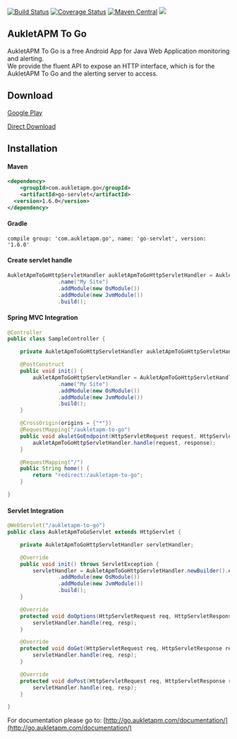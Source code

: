[![Build Status](https://api.travis-ci.org/aukletapm/aukletapm-to-go.svg?branch=develop)](https://travis-ci.org/aukletapm/aukletapm-to-go)
[![Coverage Status](https://codecov.io/gh/aukletapm/aukletapm-to-go/branch/develop/graph/badge.svg)](https://codecov.io/gh/aukletapm/aukletapm-to-go/branch/develop)
[![Maven Central](https://maven-badges.herokuapp.com/maven-central/com.aukletapm.go/go/badge.svg)](https://maven-badges.herokuapp.com/maven-central/com.aukletapm.go/go)
[![](https://img.shields.io/github/license/aukletapm/aukletapm-to-go.svg)](./LICENSE)


AukletAPM To Go
---
AukletAPM To Go is a free Android App for Java Web Application monitoring and alerting.    
We provide the fluent API to expose an HTTP interface, which is for the AukletAPM To Go and the alerting server to access.



## Download
<a href="https://play.google.com/store/apps/details?id=com.aukletapm.go" target="_blank">Google Play</a>

<a href="http://go.aukletapm.com/downloads/android/aukletapm-to-go.apk" target="_blank">Direct Download</a>

## Installation

#### Maven

```xml
<dependency>
    <groupId>com.aukletapm.go</groupId>
    <artifactId>go-servlet</artifactId>
  <version>1.6.0</version>
</dependency>
```
#### Gradle

```
compile group: 'com.aukletapm.go', name: 'go-servlet', version: '1.6.0'
```

#### Create servlet handle
```java
AukletApmToGoHttpServletHandler aukletApmToGoHttpServletHandler = AukletApmToGoHttpServletHandler.newBuilder()
                .name("My Site")
                .addModule(new OsModule())
                .addModule(new JvmModule())
                .build();
```

#### Spring MVC Integration



```java
@Controller
public class SampleController {

    private AukletApmToGoHttpServletHandler aukletApmToGoHttpServletHandler;

    @PostConstruct
    public void init() {
        aukletApmToGoHttpServletHandler = AukletApmToGoHttpServletHandler.newBuilder()
                .name("My Site")
                .addModule(new OsModule())
                .addModule(new JvmModule())
                .build();
    }

    @CrossOrigin(origins = {"*"})
    @RequestMapping("/aukletapm-to-go")
    public void akuletGoEndpoint(HttpServletRequest request, HttpServletResponse response) {
        aukletApmToGoHttpServletHandler.handle(request, response);
    }

    @RequestMapping("/")
    public String home() {
        return "redirect:/aukletapm-to-go";
    }

}
```

#### Servlet Integration
```java
@WebServlet("/aukletapm-to-go")
public class AukletApmToGoServlet extends HttpServlet {

    private AukletApmToGoHttpServletHandler servletHandler;

    @Override
    public void init() throws ServletException {
        servletHandler = AukletApmToGoHttpServletHandler.newBuilder().enableCors().name("My Site")
                .addModule(new OsModule())
                .addModule(new JvmModule())
                .build();
    }

    @Override
    protected void doOptions(HttpServletRequest req, HttpServletResponse resp) throws ServletException, IOException {
        servletHandler.handle(req, resp);
    }

    @Override
    protected void doGet(HttpServletRequest req, HttpServletResponse resp) throws ServletException, IOException {
        servletHandler.handle(req, resp);
    }

    @Override
    protected void doPost(HttpServletRequest req, HttpServletResponse resp) throws ServletException, IOException {
        servletHandler.handle(req, resp);
    }

}
```


For documentation please go to: [http://go.aukletapm.com/documentation/](http://go.aukletapm.com/documentation/)  
